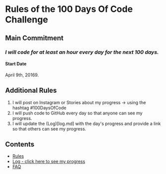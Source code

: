 # Rules of the 100 Days Of Code Challenge

## Main Commitment
### *I will code for at least an hour every day for the next 100 days.*

#### Start Date
April 9th, 20169.

## Additional Rules
1. I will post on Instagram or Stories about my progress -> using the hashtag #100DaysOfCode
2. I will push code to GitHub every day so that anyone can see my progress.
3. I will update the (Log)[log.md] with the day's progress and provide a link so that others can see my progress.


## Contents
* [Rules](rules.md)
* [Log - click here to see my progress](log.md)
* [FAQ](FAQ.md)

